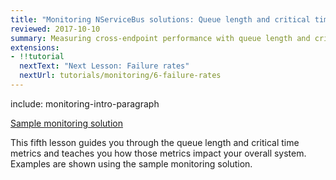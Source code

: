 ```yaml
---
title: "Monitoring NServiceBus solutions: Queue length and critical time"
reviewed: 2017-10-10
summary: Measuring cross-endpoint performance with queue length and critical time.
extensions:
- !!tutorial
  nextText: "Next Lesson: Failure rates"
  nextUrl: tutorials/monitoring/6-failure-rates
---
```


include: monitoring-intro-paragraph

[Sample monitoring solution](tutorials/monitoring/0-sample-solution/)

This fifth lesson guides you through the queue length and critical time metrics and teaches you how those metrics impact your overall system. Examples are shown using the sample monitoring solution.



